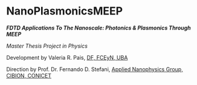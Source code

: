 # NanoPlasmonicsMEEP

***FDTD Applications To The Nanoscale: Photonics & Plasmonics Through MEEP***

*Master Thesis Project in Physics*

Development by Valeria R. Pais, [DF, FCEyN, UBA](https://sitio.df.uba.ar/es/)

Direction by Prof. Dr. Fernando D. Stefani, [Applied Nanophysics Group, CIBION, CONICET](https://stefani-lab.ar/news/)

